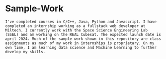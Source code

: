 # Sample-Work
    I've completed courses in C/C++, Java, Python and Javascript. I have completed an internship working as a fullstack web developer at Miltech. I currently work with the Space Science Engineering Lab (SSEL) and am working on the REAL Cubesat. The expected launch date is april 2024. Much of the sample work shown in this repository are class assignments as much of my work in internships is proprietary. On my own time, I am learning data science and Machine Learning to further develop my skills.
